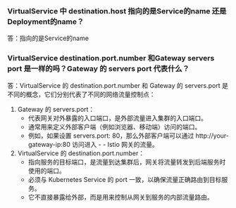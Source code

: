 ### VirtualService 中 destination.host 指向的是Service的name 还是Deployment的name？
答：指向的是Service的name

### VirtualService destination.port.number 和Gateway servers port 是一样的吗？Gateway 的 servers port 代表什么？
答：VirtualService 的 destination.port.number 和 Gateway 的 servers.port 是不同的概念，它们分别代表了不同的网络流量控制点：
1. Gateway 的 servers.port：
   - 代表网关对外暴露的入口端口，是外部流量进入集群的入口端口。
   - 通常用来定义外部客户端（例如浏览器、移动端）访问的端口。
   - 例如，如果设置 servers.port: 80，那么外部客户端可以通过 http://your-gateway-ip:80 访问进入 - - Istio 网关的流量。
2. VirtualService 的 destination.port.number：
   - 指向服务的目标端口，是流量到达集群后，网关将流量转发到后端服务时使用的端口。
   - 必须与 Kubernetes Service 的 port 一致，以确保流量正确路由到目标服务。
   - 它不直接暴露给外部，而是用来控制从网关到服务的内部流量路由。



